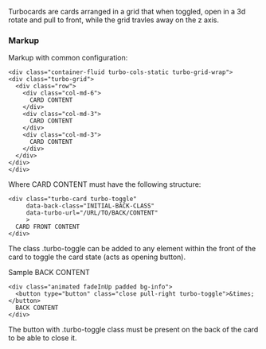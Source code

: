 Turbocards are cards arranged in a grid that when toggled, open in a 3d rotate
and pull to front, while the grid travles away on the z axis.

### Markup

Markup with common configuration:

    <div class="container-fluid turbo-cols-static turbo-grid-wrap">
    <div class="turbo-grid">
      <div class="row">
        <div class="col-md-6">
          CARD CONTENT
        </div>
        <div class="col-md-3">
          CARD CONTENT
        </div>
        <div class="col-md-3">
          CARD CONTENT
        </div>
      </div>
    </div>
    </div>

Where CARD CONTENT must have the following structure:

    <div class="turbo-card turbo-toggle"
         data-back-class="INITIAL-BACK-CLASS"
         data-turbo-url="/URL/TO/BACK/CONTENT"
         >
      CARD FRONT CONTENT
    </div>

The class .turbo-toggle can be added to any element within the front of the card to toggle the card
state (acts as opening button).

Sample BACK CONTENT

    <div class="animated fadeInUp padded bg-info">
      <button type="button" class="close pull-right turbo-toggle">&times;</button>
      BACK CONTENT
    </div>

The button with .turbo-toggle class must be present on the back of the card to be able to close it.